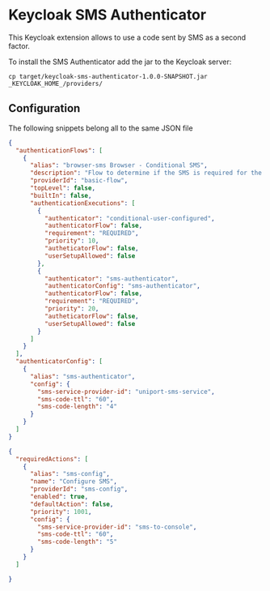 Keycloak SMS Authenticator
===

This Keycloak extension allows to use a code sent by SMS as a second factor.

To install the SMS Authenticator add the jar to the Keycloak server:

```shell
cp target/keycloak-sms-authenticator-1.0.0-SNAPSHOT.jar _KEYCLOAK_HOME_/providers/
```

Configuration
---

The following snippets belong all to the same JSON file

```json
{
  "authenticationFlows": [
    {
      "alias": "browser-sms Browser - Conditional SMS",
      "description": "Flow to determine if the SMS is required for the authentication",
      "providerId": "basic-flow",
      "topLevel": false,
      "builtIn": false,
      "authenticationExecutions": [
        {
          "authenticator": "conditional-user-configured",
          "authenticatorFlow": false,
          "requirement": "REQUIRED",
          "priority": 10,
          "autheticatorFlow": false,
          "userSetupAllowed": false
        },
        {
          "authenticator": "sms-authenticator",
          "authenticatorConfig": "sms-authenticator",
          "authenticatorFlow": false,
          "requirement": "REQUIRED",
          "priority": 20,
          "autheticatorFlow": false,
          "userSetupAllowed": false
        }
      ]
    }
  ],
  "authenticatorConfig": [
    {
      "alias": "sms-authenticator",
      "config": {
        "sms-service-provider-id": "uniport-sms-service",
        "sms-code-ttl": "60",
        "sms-code-length": "4"
      }
    }
  ]
}
```

```json
{
  "requiredActions": [
    {
      "alias": "sms-config",
      "name": "Configure SMS",
      "providerId": "sms-config",
      "enabled": true,
      "defaultAction": false,
      "priority": 1001,
      "config": {
        "sms-service-provider-id": "sms-to-console",
        "sms-code-ttl": "60",
        "sms-code-length": "5"
      }
    }
  ]

}
```